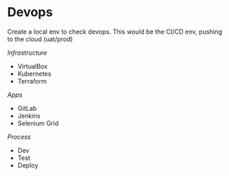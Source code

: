 # Devops

Create a local env to check devops.
This would be the CI/CD env, pushing to the cloud (uat/prod)

*Infrastructure*
- VirtualBox
- Kubernetes
- Terraform

*Apps*
- GitLab
- Jenkins
- Selenium Grid

*Process*
- Dev
- Test
- Deploy


